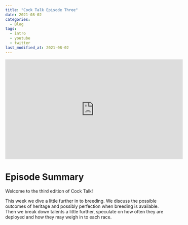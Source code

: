 ```yaml
---
title: "Cock Talk Episode Three"
date: 2021-08-02
categories:
  - Blog
tags:
  - intro
  - youtube
  - twitter
last_modified_at: 2021-08-02
---
```


<iframe width="560" height="315" src="https://www.youtube.com/embed/29BERy4q0ag" title="YouTube video player" frameborder="0" allow="accelerometer; autoplay; clipboard-write; encrypted-media; gyroscope; picture-in-picture" allowfullscreen></iframe>

# Episode Summary

Welcome to the third edition of Cock Talk! 

This week we dive a little further in to breeding. We discuss the possible outcomes of heritage and possibly perfection when breeding is available. Then we break down talents a little further, speculate on how often they are deployed and how they may weigh in to each race. 


